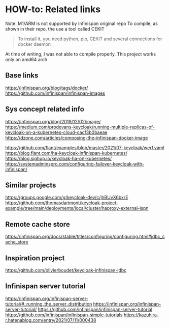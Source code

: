 

# HOW-to: Related links

Note: M1/ARM is not supported by Infinispan original repo
To compile, as shown in their repo, the use a tool called CEKIT

> To install it, you need python, pip, CEKIT and several connections for docker daemon

At time of writing, I was not able to compile properly.
This project works only on amd64 arch

## Base links

https://infinispan.org/blog/tags/docker/
https://github.com/infinispan/infinispan-images

## Sys concept related info

https://infinispan.org/blog/2019/12/02/image/
https://medium.com/prodevans-keycloak/running-multiple-replicas-of-keycloak-on-a-kubernetes-cloud-cacf3b0baeae
https://dzone.com/articles/composing-the-infinispan-docker-image

https://github.com/flant/examples/blob/master/2021/07-keycloak/werf.yaml
https://blog.flant.com/ha-keycloak-infinispan-kubernetes/
https://blog.sighup.io/keycloak-ha-on-kubernetes/
https://systemadminspro.com/configuring-failover-keycloak-with-infinispan/

## Similar projects
https://groups.google.com/g/keycloak-dev/c/jhBUvX6bxrE
https://github.com/thomasdarimont/keycloak-project-example/tree/main/deployments/local/cluster/haproxy-external-ispn



## Remote cache store

https://infinispan.org/docs/stable/titles/configuring/configuring.html#jdbc_cache_store


## Inspiration project

https://github.com/olivierboudet/keycloak-infinispan-jdbc

## Infinispan server tutorial

https://infinispan.org/infinispan-server-tutorial/#_running_the_server_distribution
https://infinispan.org/infinispan-server-tutorial/
https://github.com/infinispan/infinispan-server-tutorial
https://github.com/infinispan/infinispan-simple-tutorials
https://kazuhira-r.hatenablog.com/entry/2021/07/11/000438
